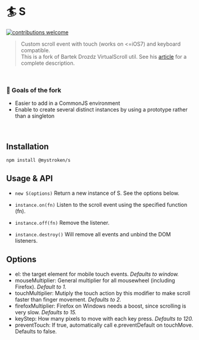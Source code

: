 # :surfer: S

[![contributions welcome](https://img.shields.io/badge/contributions-welcome-brightgreen.svg?style=flat)](https://github.com/mystroken/s/issues)

> Custom scroll event with touch (works on <=iOS7) and keyboard compatible.<br>This is a fork of Bartek Drozdz VirtualScroll util. See his [article](http://www.everyday3d.com/blog/index.php/2014/08/18/smooth-scrolling-with-virtualscroll/) for a complete description.

<br>

### :tada: Goals of the fork
- Easier to add in a CommonJS environment
- Enable to create several distinct instances by using a prototype rather than a singleton

<br>

## Installation

```npm install @mystroken/s```

## Usage & API

- `new S(options)`
Return a new instance of S. See the options below.

- `instance.on(fn)`
Listen to the scroll event using the specified function (fn).

- `instance.off(fn)`
Remove the listener.

- `instance.destroy()`
Will remove all events and unbind the DOM listeners.

## Options
- el: the target element for mobile touch events. *Defaults to window.*
- mouseMultiplier: General multiplier for all mousewheel (including Firefox). *Default to 1.*
- touchMultiplier: Mutiply the touch action by this modifier to make scroll faster than finger movement. *Defaults to 2.*
- firefoxMultiplier: Firefox on Windows needs a boost, since scrolling is very slow. *Defaults to 15.*
- keyStep: How many pixels to move with each key press. *Defaults to 120.*
- preventTouch: If true, automatically call e.preventDefault on touchMove. Defaults to false.
